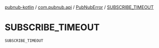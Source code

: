 [pubnub-kotlin](../../index.md) / [com.pubnub.api](../index.md) / [PubNubError](index.md) / [SUBSCRIBE_TIMEOUT](./-s-u-b-s-c-r-i-b-e_-t-i-m-e-o-u-t.md)

# SUBSCRIBE_TIMEOUT

`SUBSCRIBE_TIMEOUT`